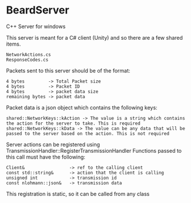 # BeardServer
C++ Server for windows

This server is meant for a C# client (Unity) and so there are a few shared items.

	NetworkActions.cs
	ResponseCodes.cs

Packets sent to this server should be of the format:

	4 bytes			-> Total Packet size
	4 bytes			-> Packet ID
	4 bytes			-> packet data size
	remaining bytes	-> packet data
	
Packet data is a json object which contains the following keys:

	shared::NetworkKeys::kAction -> The value is a string which contains the action for the server to take. This is required
	shared::NetworkKeys::kData -> The value can be any data that will be passed to the server based on the action. This is not required
	
Server actions can be registered using TransmissionHandler::RegisterTransmissionHandler
Functions passed to this call must have the following:

	Client&                 -> ref to the calling client
	const std::string&      -> action that the client is calling
	unsigned int            -> transmission id
	const nlohmann::json&   -> transmission data
	
This registration is static, so it can be called from any class